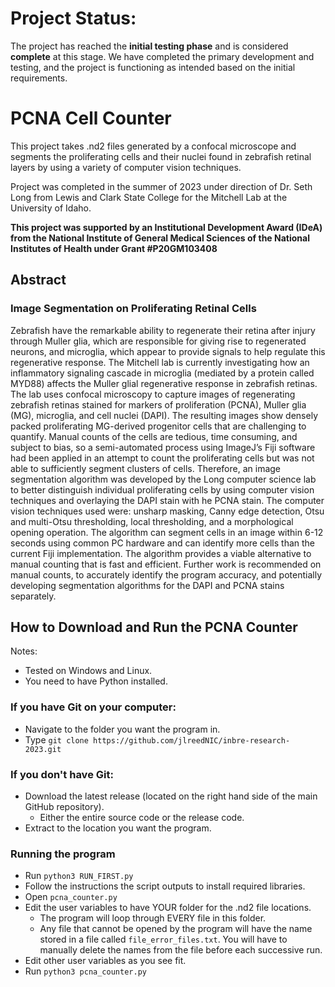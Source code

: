 # Project Status:

The project has reached the **initial testing phase** and is considered **complete** at this stage. We have completed the primary development and testing, and the project is functioning as intended based on the initial requirements.

# PCNA Cell Counter
This project takes .nd2 files generated by a confocal microscope and segments the proliferating cells and their nuclei found in zebrafish retinal layers by using a variety of computer vision techniques.

Project was completed in the summer of 2023 under direction of Dr. Seth Long from Lewis and Clark State College for the Mitchell Lab at the University of Idaho.

**This project was supported by an Institutional Development Award (IDeA) from the National Institute of General Medical Sciences of the National Institutes of Health under Grant #P20GM103408**

## Abstract

### Image Segmentation on Proliferating Retinal Cells

Zebrafish have the remarkable ability to regenerate their retina after injury through Muller glia, which are responsible for giving rise to regenerated neurons, and microglia, which appear to provide signals to help regulate this regenerative response. The Mitchell lab is currently investigating how an inflammatory signaling cascade in microglia (mediated by a protein called MYD88) affects the Muller glial regenerative response in zebrafish retinas. The lab uses confocal microscopy to capture images of regenerating zebrafish retinas stained for markers of proliferation (PCNA), Muller glia (MG), microglia, and cell nuclei (DAPI). The resulting images show densely packed proliferating MG-derived progenitor cells that are challenging to quantify. Manual counts of the cells are tedious, time consuming, and subject to bias, so a semi-automated process using ImageJ’s Fiji software had been applied in an attempt to count the proliferating cells but was not able to sufficiently segment clusters of cells. Therefore, an image segmentation algorithm was developed by the Long computer science lab to better distinguish individual proliferating cells by using computer vision techniques and overlaying the DAPI stain with he PCNA stain. The computer vision techniques used were: unsharp masking, Canny edge detection, Otsu and multi-Otsu thresholding, local thresholding, and a morphological opening operation. The algorithm can segment cells in an image within 6-12 seconds using common PC hardware and can identify more cells than the current Fiji implementation. The algorithm provides a viable alternative to manual counting that is fast and efficient. Further work is recommended on manual counts, to accurately identify the program accuracy, and potentially developing segmentation algorithms for the DAPI and PCNA stains separately.

## How to Download and Run the PCNA Counter

Notes:
- Tested on Windows and Linux.
- You need to have Python installed.

### If you have Git on your computer:
- Navigate to the folder you want the program in.
- Type `git clone https://github.com/jlreedNIC/inbre-research-2023.git`

### If you don't have Git:
- Download the latest release (located on the right hand side of the main GitHub repository).
    - Either the entire source code or the release code.
- Extract to the location you want the program.

### Running the program
- Run `python3 RUN_FIRST.py`
- Follow the instructions the script outputs to install required libraries.
- Open `pcna_counter.py` 
- Edit the user variables to have YOUR folder for the .nd2 file locations.
    - The program will loop through EVERY file in this folder.
    - Any file that cannot be opened by the program will have the name stored in a file called `file_error_files.txt`. You will have to manually delete the names from the file before each successive run.
- Edit other user variables as you see fit.
- Run `python3 pcna_counter.py`